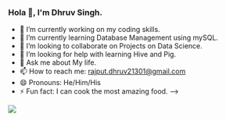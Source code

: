 ### Hola 👋, I'm Dhruv Singh.

- 🔭 I’m currently working on my coding skills.
- 🌱 I’m currently learning Database Management using mySQL.
- 👯 I’m looking to collaborate on Projects on Data Science.
- 🤔 I’m looking for help with learning Hive and Pig.
- 💬 Ask me about My life.
- 📫 How to reach me: rajput.dhruv21301@gmail.com
- 😄 Pronouns: He/Him/His
- ⚡ Fun fact:  I can cook the most amazing food.
-->
<img src= "https://github-readme-stats.vercel.app/api?username=DhruvSgh&&show_icons=true&title_color=ffffff&icon_color=bb2acf&text_color=daf7dc&bg_color=151515">
